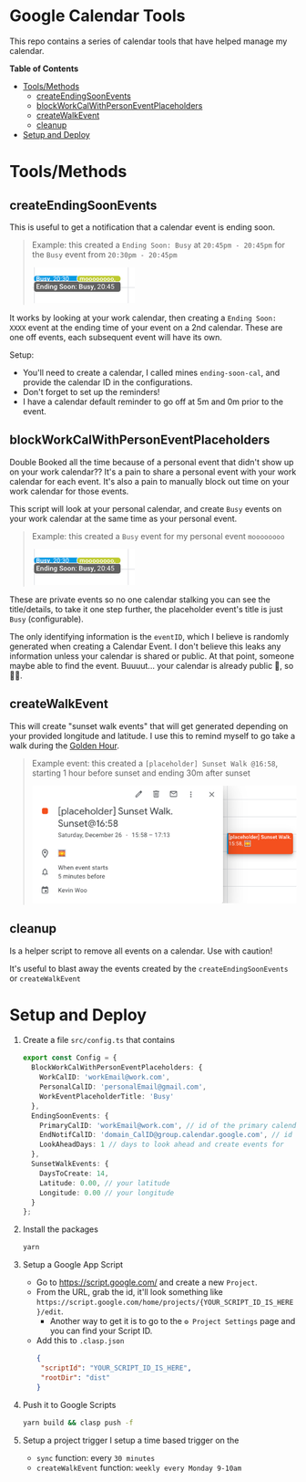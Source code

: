 # Google Calendar Tools
This repo contains a series of calendar tools that have helped manage my calendar.


<!-- START doctoc generated TOC please keep comment here to allow auto update -->
<!-- DON'T EDIT THIS SECTION, INSTEAD RE-RUN doctoc TO UPDATE -->
**Table of Contents**

- [Tools/Methods](#toolsmethods)
  - [createEndingSoonEvents](#createendingsoonevents)
  - [blockWorkCalWithPersonEventPlaceholders](#blockworkcalwithpersoneventplaceholders)
  - [createWalkEvent](#createwalkevent)
  - [cleanup](#cleanup)
- [Setup and Deploy](#setup-and-deploy)

<!-- END doctoc generated TOC please keep comment here to allow auto update -->


# Tools/Methods

## createEndingSoonEvents
This is useful to get a notification that a calendar event is ending soon.

> Example: this created a `Ending Soon: Busy` at `20:45pm - 20:45pm` for the `Busy` event from `20:30pm - 20:45pm`
> 
> <kbd>![](.github/assets/ending_soon_and_blocked.png)</kbd>



It works by looking at your work calendar, then creating a `Ending Soon: XXXX` event at the ending time of your event on a 2nd calendar. These are one off events, each subsequent event will have its own.
 
Setup:
- You'll need to create a calendar, I called mines `ending-soon-cal`, and provide the calendar ID in the configurations. 
- Don't forget to set up the reminders!
- I have a calendar default reminder to go off at 5m and 0m prior to the event.


## blockWorkCalWithPersonEventPlaceholders
Double Booked all the time because of a personal event that didn't show up on your work calendar?? 
It's a pain to share a personal event with your work calendar for each event. 
It's also a pain to manually block out time on your work calendar for those events.

This script will look at your personal calendar, and create `Busy` events on your work calendar at the same time as your personal event. 

> Example: this created a `Busy` event for my personal event `moooooooo`
>
> <kbd>![](.github/assets/ending_soon_and_blocked.png)</kbd>

These are private events so no one calendar stalking you can see the title/details, to take it one step further, the placeholder event's title is just `Busy` (configurable). 

The only identifying information is the `eventID`, which I believe is randomly generated when creating a Calendar Event. 
I don't believe this leaks any information unless your calendar is shared or public. At that point, someone maybe able to find the event. Buuuut... your calendar is already public 🤔, so 🤷‍♂️. 


## createWalkEvent
This will create "sunset walk events" that will get generated depending on your provided longitude and latitude. I use this to remind myself to go take a walk during the [Golden Hour](https://en.wikipedia.org/wiki/Golden_hour_(photography)).

> Example event: this created a `[placeholder] Sunset Walk @16:58`, starting 1 hour before sunset and ending 30m after sunset
>
> <kbd>![](.github/assets/sunset_walk_event.png)</kbd>



## cleanup
Is a helper script to remove all events on a calendar. Use with caution!

It's useful to blast away the events created by the `createEndingSoonEvents` or `createWalkEvent`


# Setup and Deploy

1. Create a file `src/config.ts` that contains
    ```ts
    export const Config = {
      BlockWorkCalWithPersonEventPlaceholders: {
        WorkCalID: 'workEmail@work.com',
        PersonalCalID: 'personalEmail@gmail.com',
        WorkEventPlaceholderTitle: 'Busy'
      },
      EndingSoonEvents: {
        PrimaryCalID: 'workEmail@work.com', // id of the primary calendar to pull events from
        EndNotifCalID: 'domain_CalID@group.calendar.google.com', // id of the secondary calendar to push to
        LookAheadDays: 1 // days to look ahead and create events for
      },
      SunsetWalkEvents: {
        DaysToCreate: 14,
        Latitude: 0.00, // your latitude
        Longitude: 0.00 // your longitude
      }
    };
    ```

1. Install the packages
    ```bash
    yarn
    ```

1. Setup a Google App Script
    - Go to https://script.google.com/ and create a new `Project`.
    - From the URL, grab the id, it'll look something like `https://script.google.com/home/projects/{YOUR_SCRIPT_ID_IS_HERE}/edit`.
      - Another way to get it is to go to the `⚙️ Project Settings` page and you can find your Script ID.
    - Add this to `.clasp.json`
       ```json
      {
        "scriptId": "YOUR_SCRIPT_ID_IS_HERE",
        "rootDir": "dist"
      }
      ```
  
1. Push it to Google Scripts
    ```bash
    yarn build && clasp push -f
    ```

1. Setup a project trigger
    I setup a time based trigger on the 
    - `sync` function: every `30 minutes`
    - `createWalkEvent` function: `weekly every Monday 9-10am`
